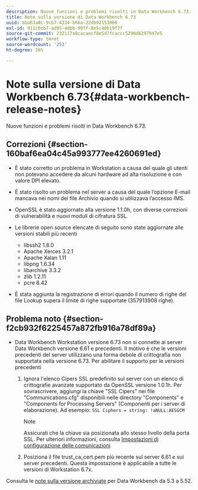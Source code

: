```yaml
---
description: Nuove funzioni e problemi risolti in Data Workbench 6.73.
title: Note sulla versione di Data Workbench 6.73
uuid: bba63a8c-9cb7-4334-b66a-22db92153066
exl-id: 911c0cb7-ad95-4dbb-90ff-8e5c40b19f7f
source-git-commit: 232117a8cacaecf8e5d7fcaccc5290d6297947e5
workflow-type: tm+mt
source-wordcount: '253'
ht-degree: 26%

---
```


# Note sulla versione di Data Workbench 6.73{#data-workbench-release-notes}

Nuove funzioni e problemi risolti in Data Workbench 6.73.

## Correzioni {#section-160baf6ea04c45a993777ee4260691ed}

* È stato corretto un problema in Workstation a causa del quale gli utenti non potevano accedere da alcuni hardware ad alta risoluzione e con valore DPI elevato.
* È stato risolto un problema nel server a causa del quale l’opzione E-mail mancava nei nomi dei file Archivio quando si utilizzava l’accesso IMS.
* OpenSSL è stato aggiornato alla versione 1.1.0h, con diverse correzioni di vulnerabilità e nuovi moduli di cifratura SSL.
* Le librerie open source elencate di seguito sono state aggiornate alle versioni stabili più recenti

   * libssh2 1.8.0
   * Apache Xerces 3.2.1
   * Apache Xalan 1.11
   * libpng 1.6.34
   * libarchive 3.3.2
   * zlib 1.2.11
   * pcre 8.42

* È stata aggiunta la registrazione di errori quando il numero di righe del file Lookup supera il limite di righe supportate (357913908 righe).

## Problema noto {#section-f2cb932f6225457a872fb916a78df89a}

* Data Workbench Workstation versione 6.73 non si connette ai server Data Workbench versione 6.61 e precedenti. Il motivo è che le versioni precedenti del server utilizzano una forma debole di crittografia non supportata nella versione 6.73. Per abilitare il supporto per le versioni precedenti

   1. Ignora l&#39;elenco Cipers SSL predefinito sul server con un elenco di crittografie avanzate supportato da OpenSSL versione 1.0.1h. Per sovrascrivere, aggiungi la chiave &quot;SSL Cipers&quot; nei file &quot;Communications.cfg&quot; disponibili nelle directory &quot;Components&quot; e &quot;Components for Processing Servers&quot; (Componenti per i server di elaborazione). Ad esempio: `SSL Ciphers = string: !aNULL:AESGCM`

      >[!NOTE]
      >
      >Assicurati che la chiave sia posizionata allo stesso livello della porta SSL. Per ulteriori informazioni, consulta [Impostazioni di configurazione delle comunicazioni](https://experienceleague.adobe.com/docs/data-workbench/using/server-admin-install/config-settings/c-comm-cfg-stgs.html)

   1. Posiziona il file trust_ca_cert.pem più recente sul server 6.61 e sui server precedenti. Questa impostazione è applicabile a tutte le versioni di Workstation 6.7x.

Consulta le [note sulla versione archiviate](https://experienceleague.adobe.com/docs/data-workbench/using/release-notes/release-notes.html) per Data Workbench da 5.3 a 5.52.
